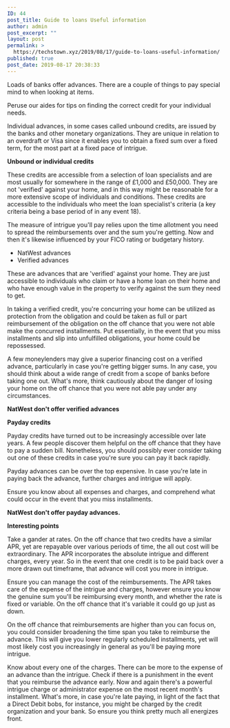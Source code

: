 ```yaml
---
ID: 44
post_title: Guide to loans Useful information
author: admin
post_excerpt: ""
layout: post
permalink: >
  https://techstown.xyz/2019/08/17/guide-to-loans-useful-information/
published: true
post_date: 2019-08-17 20:38:33
---
```

<!-- wp:paragraph -->
<p>Loads of banks offer advances. There are a couple of things to pay special mind to when looking at items. </p>
<!-- /wp:paragraph -->

<!-- wp:paragraph -->
<p>Peruse our aides for tips on finding the correct credit for your individual needs. </p>
<!-- /wp:paragraph -->

<!-- wp:paragraph -->
<p>Individual advances, in some cases called unbound credits, are issued by the banks and other monetary organizations. They are unique in relation to an overdraft or Visa since it enables you to obtain a fixed sum over a fixed term, for the most part at a fixed pace of intrigue. </p>
<!-- /wp:paragraph -->

<!-- wp:paragraph -->
<p><strong>Unbound or individual credits </strong></p>
<!-- /wp:paragraph -->

<!-- wp:paragraph -->
<p>These credits are accessible from a selection of loan specialists and are most usually for somewhere in the range of £1,000 and £50,000. They are not 'verified' against your home, and in this way might be reasonable for a more extensive scope of individuals and conditions. These credits are accessible to the individuals who meet the loan specialist's criteria (a key criteria being a base period of in any event 18). </p>
<!-- /wp:paragraph -->

<!-- wp:paragraph -->
<p>The measure of intrigue you'll pay relies upon the time allotment you need to spread the reimbursements over and the sum you're getting. Now and then it's likewise influenced by your FICO rating or budgetary history. </p>
<!-- /wp:paragraph -->

<!-- wp:list -->
<ul><li>NatWest advances </li><li>Verified advances </li></ul>
<!-- /wp:list -->

<!-- wp:paragraph -->
<p>These are advances that are 'verified' against your home. They are just accessible to individuals who claim or have a home loan on their home and who have enough value in the property to verify against the sum they need to get. </p>
<!-- /wp:paragraph -->

<!-- wp:paragraph -->
<p>In taking a verified credit, you're concurring your home can be utilized as protection from the obligation and could be taken as full or part reimbursement of the obligation on the off chance that you were not able make the concurred installments. Put essentially, in the event that you miss installments and slip into unfulfilled obligations, your home could be repossessed. </p>
<!-- /wp:paragraph -->

<!-- wp:paragraph -->
<p>A few moneylenders may give a superior financing cost on a verified advance, particularly in case you're getting bigger sums. In any case, you should think about a wide range of credit from a scope of banks before taking one out. What's more, think cautiously about the danger of losing your home on the off chance that you were not able pay under any circumstances. </p>
<!-- /wp:paragraph -->

<!-- wp:paragraph -->
<p><strong>NatWest don't offer verified advances </strong></p>
<!-- /wp:paragraph -->

<!-- wp:paragraph -->
<p><strong>Payday credits </strong></p>
<!-- /wp:paragraph -->

<!-- wp:paragraph -->
<p>Payday credits have turned out to be increasingly accessible over late years. A few people discover them helpful on the off chance that they have to pay a sudden bill. Nonetheless, you should possibly ever consider taking out one of these credits in case you're sure you can pay it back rapidly. </p>
<!-- /wp:paragraph -->

<!-- wp:paragraph -->
<p>Payday advances can be over the top expensive. In case you're late in paying back the advance, further charges and intrigue will apply. </p>
<!-- /wp:paragraph -->

<!-- wp:paragraph -->
<p>Ensure you know about all expenses and charges, and comprehend what could occur in the event that you miss installments. </p>
<!-- /wp:paragraph -->

<!-- wp:paragraph -->
<p><strong>NatWest don't offer payday advances. </strong></p>
<!-- /wp:paragraph -->

<!-- wp:paragraph -->
<p><strong>Interesting points </strong></p>
<!-- /wp:paragraph -->

<!-- wp:paragraph -->
<p>Take a gander at rates. On the off chance that two credits have a similar APR, yet are repayable over various periods of time, the all out cost will be extraordinary. The APR incorporates the absolute intrigue and different charges, every year. So in the event that one credit is to be paid back over a more drawn out timeframe, that advance will cost you more in intrigue. </p>
<!-- /wp:paragraph -->

<!-- wp:paragraph -->
<p>Ensure you can manage the cost of the reimbursements. The APR takes care of the expense of the intrigue and charges, however ensure you know the genuine sum you'll be reimbursing every month, and whether the rate is fixed or variable. On the off chance that it's variable it could go up just as down. </p>
<!-- /wp:paragraph -->

<!-- wp:paragraph -->
<p>On the off chance that reimbursements are higher than you can focus on, you could consider broadening the time span you take to reimburse the advance. This will give you lower regularly scheduled installments, yet will most likely cost you increasingly in general as you'll be paying more intrigue. </p>
<!-- /wp:paragraph -->

<!-- wp:paragraph -->
<p>Know about every one of the charges. There can be more to the expense of an advance than the intrigue. Check if there is a punishment in the event that you reimburse the advance early. Now and again there's a powerful intrigue charge or administrator expense on the most recent month's installment. What's more, in case you're late paying, in light of the fact that a Direct Debit bobs, for instance, you might be charged by the credit organization and your bank. So ensure you think pretty much all energizes front.</p>
<!-- /wp:paragraph -->